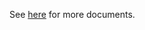 See [here](https://github.com/kcl-lang/modules/blob/main/.integration/artifacthub/cluster-api/0.1.0/docs/README.md) for more documents.
